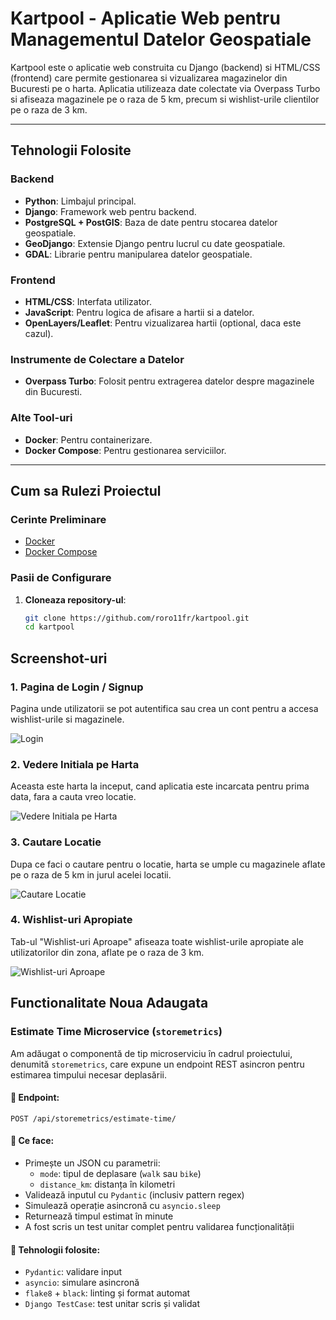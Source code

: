 # Kartpool - Aplicatie Web pentru Managementul Datelor Geospatiale

Kartpool este o aplicatie web construita cu Django (backend) si HTML/CSS (frontend) care permite gestionarea si vizualizarea magazinelor din Bucuresti pe o harta. Aplicatia utilizeaza date colectate via Overpass Turbo si afiseaza magazinele pe o raza de 5 km, precum si wishlist-urile clientilor pe o raza de 3 km.

---

## **Tehnologii Folosite**

### Backend
- **Python**: Limbajul principal.
- **Django**: Framework web pentru backend.
- **PostgreSQL + PostGIS**: Baza de date pentru stocarea datelor geospatiale.
- **GeoDjango**: Extensie Django pentru lucrul cu date geospatiale.
- **GDAL**: Librarie pentru manipularea datelor geospatiale.

### Frontend
- **HTML/CSS**: Interfata utilizator.
- **JavaScript**: Pentru logica de afisare a hartii si a datelor.
- **OpenLayers/Leaflet**: Pentru vizualizarea hartii (optional, daca este cazul).

### Instrumente de Colectare a Datelor
- **Overpass Turbo**: Folosit pentru extragerea datelor despre magazinele din Bucuresti.

### Alte Tool-uri
- **Docker**: Pentru containerizare.
- **Docker Compose**: Pentru gestionarea serviciilor.

---

## **Cum sa Rulezi Proiectul**

### Cerinte Preliminare
- [Docker](https://www.docker.com/get-started)
- [Docker Compose](https://docs.docker.com/compose/install/)

### Pasii de Configurare

1. **Cloneaza repository-ul**:
   ```bash
   git clone https://github.com/roro11fr/kartpool.git
   cd kartpool

## Screenshot-uri

### 1. **Pagina de Login / Signup**
Pagina unde utilizatorii se pot autentifica sau crea un cont pentru a accesa wishlist-urile si magazinele.

![Login](./screenshots/login_signup.png)

### 2. **Vedere Initiala pe Harta**
Aceasta este harta la inceput, cand aplicatia este incarcata pentru prima data, fara a cauta vreo locatie.

![Vedere Initiala pe Harta](./screenshots/initial.png)

### 3. **Cautare Locatie**
Dupa ce faci o cautare pentru o locatie, harta se umple cu magazinele aflate pe o raza de 5 km in jurul acelei locatii.

![Cautare Locatie](./screenshots/search_location.png)

### 4. **Wishlist-uri Apropiate**
Tab-ul "Wishlist-uri Aproape" afiseaza toate wishlist-urile apropiate ale utilizatorilor din zona, aflate pe o raza de 3 km.

![Wishlist-uri Aproape](./screenshots/nearby_wishlists.png)


## Functionalitate Noua Adaugata

### Estimate Time Microservice (`storemetrics`)
Am adăugat o componentă de tip microserviciu în cadrul proiectului, denumită `storemetrics`, care expune un endpoint REST asincron pentru estimarea timpului necesar deplasării.

#### 🔹 Endpoint:
```
POST /api/storemetrics/estimate-time/
```

#### 🔹 Ce face:
- Primește un JSON cu parametrii:
  - `mode`: tipul de deplasare (`walk` sau `bike`)
  - `distance_km`: distanța în kilometri
- Validează inputul cu `Pydantic` (inclusiv pattern regex)
- Simulează operație asincronă cu `asyncio.sleep`
- Returnează timpul estimat în minute
- A fost scris un test unitar complet pentru validarea funcționalității

#### 🔹 Tehnologii folosite:
- `Pydantic`: validare input
- `asyncio`: simulare asincronă
- `flake8` + `black`: linting și format automat
- `Django TestCase`: test unitar scris și validat